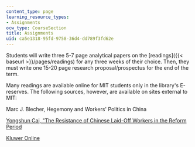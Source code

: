 ```yaml
---
content_type: page
learning_resource_types:
- Assignments
ocw_type: CourseSection
title: Assignments
uid: ca5e1318-95fd-9758-36d4-dd789f3fd62e
---
```


Students will write three 5-7 page analytical papers on the [readings]({{< baseurl >}}/pages/readings) for any three weeks of their choice. Then, they must write one 15-20 page research proposal/prospectus for the end of the term.

Many readings are available online for MIT students only in the library's E-reserves. The following sources, however, are available on sites external to MIT:

Marc J. Blecher, Hegemony and Workers' Politics in China

[Yongshun Cai, "The Resistance of Chinese Laid-Off Workers in the Reform Period](http://journals.cambridge.org/action/login)

[Kluwer Online](http://www.kluwerlawonline.com)